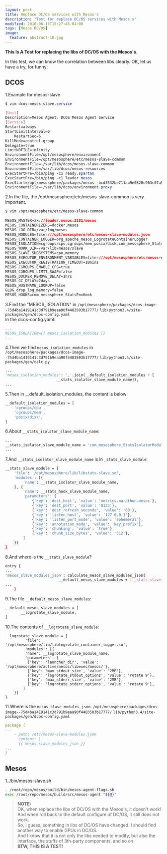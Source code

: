 ```yaml
---
layout: post
title: Replace DC/OS services with Mesos's
description: "Test for replace DC/OS services with Mesos's"
modified: 2016-06-15T15:27:45-04:00
tags: [Mesos DC/OS]
image:
  feature: abstract-10.jpg
---
```



**This Is A Test for replacing the libs of DC/OS with the Mesos's.**  


In this test, we can know the correlation between libs clearly. OK, let us have a try, for funny:  

## DCOS ##

1.Example for mesos-slave  

```css
$ vim dcos-mesos-slave.service  
					
[Unit]
Description=Mesos Agent: DCOS Mesos Agent Service   
[Service]
Restart=always
StartLimitInterval=0
	RestartSec=5
KillMode=control-group
Delegate=true
LimitNOFILE=infinity
EnvironmentFile=/opt/mesosphere/environment
EnvironmentFile=/opt/mesosphere/etc/mesos-slave-common
EnvironmentFile=-/var/lib/dcos/mesos-slave-common
EnvironmentFile=/var/lib/dcos/mesos-resources
ExecStartPre=/bin/ping -c1 ready.spartan
ExecStartPre=/bin/ping -c1 leader.mesos
ExecStart=/opt/mesosphere/packages/mesos--bcd3532be711ab9e0828c963c07a5a0581ca0757/bin/mesos-slave
EnvironmentFile=-/var/lib/dcos/environment.proxy    
```  

2.In the file, the /opt/mesosphere/etc/mesos-slave-common is very important.

```css
$ vim /opt/mesosphere/etc/mesos-slave-common
			
MESOS_MASTER=zk://leader.mesos:2181/mesos
MESOS_CONTAINERIZERS=docker,mesos
MESOS_LOG_DIR=/var/log/mesos
MESOS_MODULES=file:///opt/mesosphere/etc/mesos-slave-modules.json
MESOS_CONTAINER_LOGGER=org_apache_mesos_LogrotateContainerLogger
MESOS_ISOLATION=cgroups/cpu,cgroups/mem,posix/disk,com_mesosphere_StatsIsolatorModule
MESOS_WORK_DIR=/var/lib/mesos/slave
MESOS_SLAVE_SUBSYSTEMS=cpu,memory
MESOS_EXECUTOR_ENVIRONMENT_VARIABLES=file:///opt/mesosphere/etc/mesos-executor-environment.json
MESOS_EXECUTOR_REGISTRATION_TIMEOUT=10mins
MESOS_CGROUPS_ENABLE_CFS=true
MESOS_CGROUPS_LIMIT_SWAP=false
MESOS_DOCKER_REMOVE_DELAY=1hrs
MESOS_GC_DELAY=2days
MESOS_HOSTNAME_LOOKUP=false
GLOG_drop_log_memory=false
MESOS_HOOKS=com_mesosphere_StatsEnvHook
```

3.Find the "MESOS_ISOLATION" in `/opt/mesosphere/packages/dcos-image--75d4ba1419141c3d791b9eaa90f4483503b17777/`
`lib/python3.4/site-packages/gen/dcos-config.yaml`   
In the dcos-config.yaml:   

```yaml
...
MESOS_ISOLATION={{ mesos_isolation_modules }}
...   
```

4.Then we find `mesos_isolation_modules` in    
`/opt/mesosphere/packages/dcos-image--75d4ba1419141c3d791b9eaa90f4483503b17777/`
`lib/python3.4/site-packages/gen/calc.py`   

```python
...
'mesos_isolation_modules': ','.join(__default_isolation_modules + [
                       __stats_isolator_slave_module_name]),
...
```

5.Then in __default_isolation_modules, the content is below:  

```bash
__default_isolation_modules = [
	'cgroups/cpu',
    'cgroups/mem',
    'posix/disk',
]  
```

6.About `__stats_isolator_slave_module_name`:  

```bash
...
__stats_isolator_slave_module_name = 'com_mesosphere_StatsIsolatorModule'
...   
```

7.And `__stats_isolator_slave_module_name` is in `_stats_slave_module`:  

```bash
__stats_slave_module = {
    'file': '/opt/mesosphere/lib/libstats-slave.so',
    'modules': [{
        'name': __stats_isolator_slave_module_name,
    }, {
        'name': __stats_hook_slave_module_name,
        'parameters': [
            {'key': 'dest_host', 'value': 'metrics.marathon.mesos'},
            {'key': 'dest_port', 'value': '8125'},
            {'key': 'dest_refresh_seconds', 'value': '60'},
			{'key': 'listen_host', 'value': '127.0.0.1'},
			{'key': 'listen_port_mode', 'value': 'ephemeral'},
	        {'key': 'annotation_mode', 'value': 'key_prefix'},
	        {'key': 'chunking', 'value': 'true'},
            {'key': 'chunk_size_bytes', 'value': '512'},
        ]
    }]
}
```

8.And where is the `__stats_slave_module`?
  
```bash
entry { 
...
'mesos_slave_modules_json': calculate_mesos_slave_modules_json(
        	            __default_mesos_slave_modules + [__stats_slave_module]),
...
	}
```

9.The file `__default_mesos_slave_modules`:  

```bash
__default_mesos_slave_modules = [
	   __logrotate_slave_module,
]
```

10.The contents of `__logrotate_slave_module`:  

```
__logrotate_slave_module = {
		 'file': '/opt/mesosphere/lib/liblogrotate_container_logger.so',
		 'modules': [{
		 'name': __logrotate_slave_module_name,
		 'parameters': [
		  {'key': 'launcher_dir', 'value': '/opt/mesosphere/active/mesos/libexec/mesos/'},
		  {'key': 'max_stdout_size', 'value': '2MB'},
		  {'key': 'logrotate_stdout_options', 'value': 'rotate 9'},
		  {'key': 'max_stderr_size', 'value': '2MB'},
		  {'key': 'logrotate_stderr_options', 'value': 'rotate 9'},
	 	]
	}]
}
```

11.Where is the `mesos_slave_modules_json`:  `/opt/mesosphere/packages/dcos-image--75d4ba1419141c3d791b9eaa90f4483503b17777/`
`lib/python3.4/site-packages/gen/dcos-config.yaml`  

```yaml
package {
...
	- path: /etc/mesos-slave-modules.json
	  content: |
	  {{ mesos_slave_modules_json }}
...
}
```		

## Mesos ##

1../bin/mesos-slave.sh  

```bash
. /root/repo/mesos/build/bin/mesos-agent-flags.sh
exec /root/repo/mesos/build/src/mesos-agent "${@}"
```

>**NOTE:**  
>OK, when replace the libs of DC/OS with the Mesos's, it doesn't work! And when roll back to the default configure of DC/OS, it still does not work.  
>So, I guess, something in libs of DC/OS have changed. I should find another way to enable GPUs in DC/OS.   
>And I know that it is not only the libs needed to modify, but also the interface, the stuffs of 3th-party components, and so on.  
>**BTW, THIS IS A TEST!**